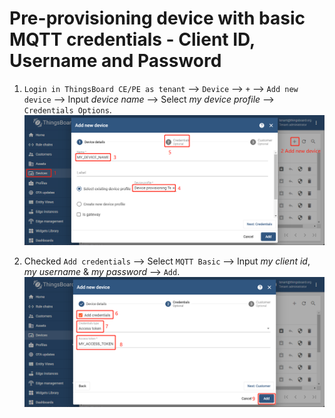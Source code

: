 # Pre-provisioning device with basic MQTT credentials -  Client ID, Username and Password

1. `Login in ThingsBoard CE/PE as tenant` --> `Device` --> `+` --> `Add new device` --> Input *device name* --> Select *my device profile* --> `Credentials Options`.
    ![image](images/pre-provisioning-device-with-basic-mqtt-cup/pre-provisioning-device-with-basic-mqtt-cup-1.png) 

1. Checked `Add credentials` --> Select `MQTT Basic` --> Input *my client id*, *my username* & *my password* --> `Add`.
    ![image](images/pre-provisioning-device-with-basic-mqtt-cup/pre-provisioning-device-with-basic-mqtt-cup-2.png)

